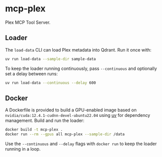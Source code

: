 # mcp-plex

Plex MCP Tool Server.

## Loader

The `load-data` CLI can load Plex metadata into Qdrant. Run it once with:

```bash
uv run load-data --sample-dir sample-data
```

To keep the loader running continuously, pass `--continuous` and optionally set a
delay between runs:

```bash
uv run load-data --continuous --delay 600
```

## Docker

A Dockerfile is provided to build a GPU-enabled image based on
`nvidia/cuda:12.4.1-cudnn-devel-ubuntu22.04` using [uv](https://github.com/astral-sh/uv)
for dependency management. Build and run the loader:

```bash
docker build -t mcp-plex .
docker run --rm --gpus all mcp-plex --sample-dir /data
```

Use the `--continuous` and `--delay` flags with `docker run` to keep the loader
running in a loop.
